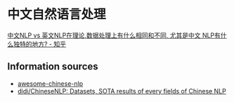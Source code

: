 # 中文自然语言处理
[中文NLP vs 英文NLP在理论,数据处理上有什么相同和不同, 尤其是中文 NLP有什么独特的地方? - 知乎](https://www.zhihu.com/question/59227800)

## Information sources
- [awesome-chinese-nlp](https://github.com/crownpku/Awesome-Chinese-NLP)
- [didi/ChineseNLP: Datasets, SOTA results of every fields of Chinese NLP](https://chinesenlp.xyz/#/zh/)